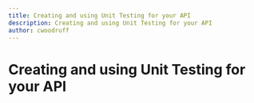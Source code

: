 ```yaml
---
title: Creating and using Unit Testing for your API
description: Creating and using Unit Testing for your API
author: cwoodruff
---
```

# Creating and using Unit Testing for your API